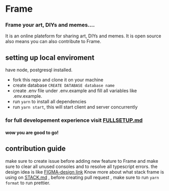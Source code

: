# Frame

### Frame your art, DIYs and memes....

It is an online plateform for sharing art, DIYs and memes. It is open source also means you can also contribute to Frame.

## setting up local enviroment

have node, postgresql installed.

- fork this repo and clone it on your machine
- create database `CREATE DATABASE database name`
- create .env file under .env.example and fill all variables like .env.example.
- run `yarn` to install all dependencies
- run `yarn start`, this will start client and server concurrently

### for full developement experience visit [FULLSETUP.md](https://github.com/tanay-pingalkar/Frame/blob/main/FULLSETUP.md)

#### wow you are good to go!

## contribution guide

make sure to create issue before adding new feature to Frame and make sure to clear all unused consoles and to resolve all typescript errors.
the design idea is like [FIGMA-design link](https://www.figma.com/file/mZmE4N7OXK2Te4TWDAeCNV/Untitled?node-id=0%3A1)
Know more about what stack frame is using on [STACK.md](https://github.com/tanay-pingalkar/Frame/blob/main/STACK.md)
, before creating pull request , make sure to run `yarn format` to run prettier.
